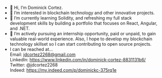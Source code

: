 - 👋 Hi, I’m Dominick Cortez.  
- 👀 I’m interested in blockchain technology and other innovative projects.  
- 🌱 I’m currently learning Solidity, and refreshing my full stack development skills by building a portfolio that focuses on React, Angular, and .NET.  
- 💞️ I’m actively pursuing an internship opportunity, paid or unpaid, to gain valuable real-world experience.  Also, I hope to develop my blockchain technology skillset so I can     start contributing to open source projects.
- I can be reached at...<br>
  Email: jdcortez2268@gmail.com <br>
  LinkedIn: https://www.linkedin.com/in/dominick-cortez-8831131b6/ <br>
  Twitter:  @jdcortez2268 <br>
  Indeed: https://my.indeed.com/p/dominickc-375rq1e <br>
  

<!---
dcortez2268/dcortez2268 is a ✨ special ✨ repository because its `README.md` (this file) appears on your GitHub profile.
You can click the Preview link to take a look at your changes.
--->
